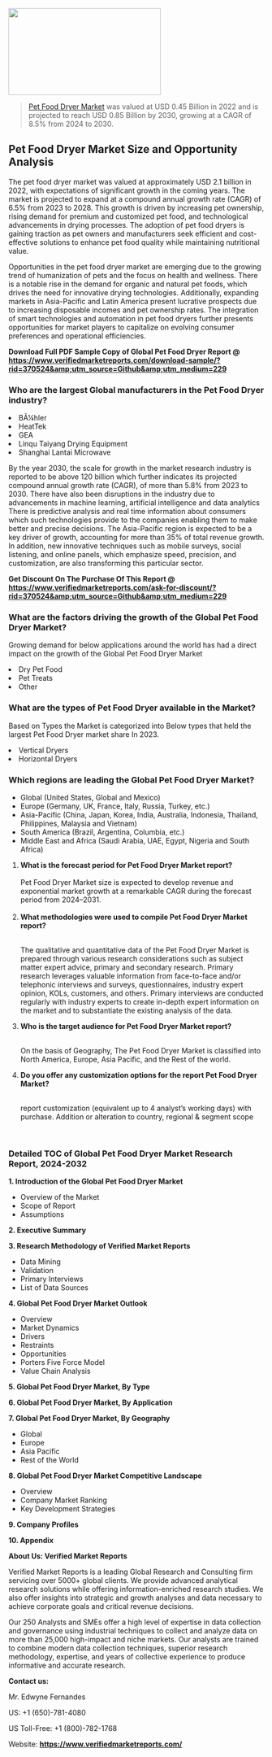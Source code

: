 <img src="https://ffe5etoiles.com/wp-content/uploads/2024/12/MST1-300x171.png" alt="" width="300" height="171" class="alignnone size-medium wp-image-20088" /><blockquote><p><p><a href="https://www.verifiedmarketreports.com/download-sample/?rid=370524&utm_source=Github&utm_medium=229" target="_blank">Pet Food Dryer Market</a> was valued at USD 0.45 Billion in 2022 and is projected to reach USD 0.85 Billion by 2030, growing at a CAGR of 8.5% from 2024 to 2030.</p></blockquote><p><h2>Pet Food Dryer Market Size and Opportunity Analysis</h2><p>The pet food dryer market was valued at approximately USD 2.1 billion in 2022, with expectations of significant growth in the coming years. The market is projected to expand at a compound annual growth rate (CAGR) of 6.5% from 2023 to 2028. This growth is driven by increasing pet ownership, rising demand for premium and customized pet food, and technological advancements in drying processes. The adoption of pet food dryers is gaining traction as pet owners and manufacturers seek efficient and cost-effective solutions to enhance pet food quality while maintaining nutritional value.</p><p>Opportunities in the pet food dryer market are emerging due to the growing trend of humanization of pets and the focus on health and wellness. There is a notable rise in the demand for organic and natural pet foods, which drives the need for innovative drying technologies. Additionally, expanding markets in Asia-Pacific and Latin America present lucrative prospects due to increasing disposable incomes and pet ownership rates. The integration of smart technologies and automation in pet food dryers further presents opportunities for market players to capitalize on evolving consumer preferences and operational efficiencies.</p></p><p class=""><strong>Download Full PDF Sample Copy of Global Pet Food Dryer Report @ <a href="https://www.verifiedmarketreports.com/download-sample/?rid=370524&amp;utm_source=Github&amp;utm_medium=229" target="_blank">https://www.verifiedmarketreports.com/download-sample/?rid=370524&amp;utm_source=Github&amp;utm_medium=229</a></strong></p><h3 id="" class="">Who are the largest Global manufacturers in the Pet Food Dryer industry?</h3><p><li>BÃ¼hler</li><li> HeatTek</li><li> GEA</li><li> Linqu Taiyang Drying Equipment</li><li> Shanghai Lantai Microwave</li></p><div class=""><div class="" dir="" data-message-author-role="" data-message-id="" data-message-model-slug=""><div class=""><div class=""><div class=""><div class="" dir="" data-message-author-role="" data-message-id="" data-message-model-slug=""><div class=""><div class=""><p>By the year 2030, the scale for growth in the market research industry is reported to be above 120 billion which further indicates its projected compound annual growth rate (CAGR), of more than 5.8% from 2023 to 2030. There have also been disruptions in the industry due to advancements in machine learning, artificial intelligence and data analytics There is predictive analysis and real time information about consumers which such technologies provide to the companies enabling them to make better and precise decisions. The Asia-Pacific region is expected to be a key driver of growth, accounting for more than 35% of total revenue growth. In addition, new innovative techniques such as mobile surveys, social listening, and online panels, which emphasize speed, precision, and customization, are also transforming this particular sector.</p><p><strong>Get Discount On The Purchase Of This Report @&nbsp; <a href="https://www.verifiedmarketreports.com/ask-for-discount/?rid=370524&amp;utm_source=Github&amp;utm_medium=229" target="_blank">https://www.verifiedmarketreports.com/ask-for-discount/?rid=370524&amp;utm_source=Github&amp;utm_medium=229</a></strong></p></div></div></div></div></div></div></div></div><h3 id="" class="">What are the factors driving the growth of the Global Pet Food Dryer Market?</h3><p id="" class="">Growing demand for below applications around the world has had a direct impact on the growth of the Global Pet Food Dryer Market</p><p id="" class=""><li>Dry Pet Food</li><li> Pet Treats</li><li> Other</li></p><h3 id="" class="">What are the types of Pet Food Dryer available in the Market?</h3><p id="" class="">Based on Types the Market is categorized into Below types that held the largest Pet Food Dryer market share In 2023.</p><p id="" class=""><li>Vertical Dryers</li><li> Horizontal Dryers</li></p><h3 id="" class="">Which regions are leading the Global Pet Food Dryer Market?</h3><ul><li>Global (United States, Global and Mexico)</li><li>Europe (Germany, UK, France, Italy, Russia, Turkey, etc.)</li><li>Asia-Pacific (China, Japan, Korea, India, Australia, Indonesia, Thailand, Philippines, Malaysia and Vietnam)</li><li>South America (Brazil, Argentina, Columbia, etc.)</li><li>Middle East and Africa (Saudi Arabia, UAE, Egypt, Nigeria and South Africa)</li></ul><p><ol><li><strong>What is the forecast period for Pet Food Dryer Market report?<br /></strong><br /><span data-sheets-root="1" data-sheets-value="{&quot;1&quot;:2,&quot;2&quot;:&quot;XXXX size is expected to develop revenue and exponential market growth at a remarkable CAGR during the forecast period from 2024&ndash;2030.&quot;}" data-sheets-userformat="{&quot;2&quot;:12674,&quot;4&quot;:{&quot;1&quot;:2,&quot;2&quot;:16776960},&quot;10&quot;:2,&quot;11&quot;:0,&quot;15&quot;:&quot;Arial&quot;,&quot;16&quot;:12}">Pet Food Dryer Market size is expected to develop revenue and exponential market growth at a remarkable CAGR during the forecast period from 2024&ndash;2031.</span><br /><br /></li><li><strong>What methodologies were used to compile Pet Food Dryer Market report?<br /><br /></strong><p>The qualitative and quantitative data of the&nbsp;Pet Food Dryer Market is prepared through various research considerations such as subject matter expert advice, primary and secondary research. Primary research leverages valuable information from face-to-face and/or telephonic interviews and surveys, questionnaires, industry expert opinion, KOLs, customers, and others. Primary interviews are conducted regularly with industry experts to create in-depth expert information on the market and to substantiate the existing analysis of the data.&nbsp;</p></li><li><strong>Who is the target audience for Pet Food Dryer Market report?<br /><br /></strong><p>On the basis of Geography, The&nbsp;Pet Food Dryer Market is classified into North America, Europe, Asia Pacific, and the Rest of the world.</p></li><li><strong>Do you offer any customization options for the report Pet Food Dryer Market?<br /><br /></strong><p>report customization (equivalent up to 4 analyst&rsquo;s working days) with purchase. Addition or alteration to country, regional &amp; segment scope</p><p>&nbsp;</p></li></ol></p><h3 id="" class="">Detailed TOC of Global Pet Food Dryer Market Research Report, 2024-2032</h3><p id="" class=""><strong>1. Introduction of the Global Pet Food Dryer Market</strong></p><ul><li>Overview of the Market</li><li>Scope of Report</li><li>Assumptions</li></ul><p id="" class=""><strong>2. Executive Summary</strong></p><p id="" class=""><strong>3. Research Methodology of&nbsp;Verified Market Reports</strong></p><ul><li>Data Mining</li><li>Validation</li><li>Primary Interviews</li><li>List of Data Sources</li></ul><p id="" class=""><strong>4. Global Pet Food Dryer Market Outlook</strong></p><ul><li>Overview</li><li>Market Dynamics</li><li>Drivers</li><li>Restraints</li><li>Opportunities</li><li>Porters Five Force Model</li><li>Value Chain Analysis</li></ul><p id="" class=""><strong>5. Global Pet Food Dryer Market, By&nbsp;Type</strong></p><p id="" class=""><strong>6. Global Pet Food Dryer Market, By Application</strong></p><p id="" class=""><strong>7. Global Pet Food Dryer Market, By Geography</strong></p><ul><li>Global</li><li>Europe</li><li>Asia Pacific</li><li>Rest of the World</li></ul><p id="" class=""><strong>8. Global Pet Food Dryer Market Competitive Landscape</strong></p><ul><li>Overview</li><li>Company Market Ranking</li><li>Key Development Strategies</li></ul><p id="" class=""><strong>9. Company Profiles</strong></p><p id="" class=""><strong>10. Appendix</strong></p><p id="" class=""><strong>About Us: Verified Market Reports</strong></p><p id="" class="">Verified Market Reports is a leading Global Research and Consulting firm servicing over 5000+ global clients. We provide advanced analytical research solutions while offering information-enriched research studies. We also offer insights into strategic and growth analyses and data necessary to achieve corporate goals and critical revenue decisions.</p><p id="" class="">Our 250 Analysts and SMEs offer a high level of expertise in data collection and governance using industrial techniques to collect and analyze data on more than 25,000 high-impact and niche markets. Our analysts are trained to combine modern data collection techniques, superior research methodology, expertise, and years of collective experience to produce informative and accurate research.</p><p id="" class=""><strong>Contact us:</strong></p><p id="" class="">Mr. Edwyne Fernandes</p><p id="" class="">US: +1 (650)-781-4080</p><p id="" class="">US Toll-Free: +1 (800)-782-1768</p><p id="" class="">Website: <a target="" data-test-app-aware-link=""><strong>https://www.verifiedmarketreports.com/</strong></a></p>
